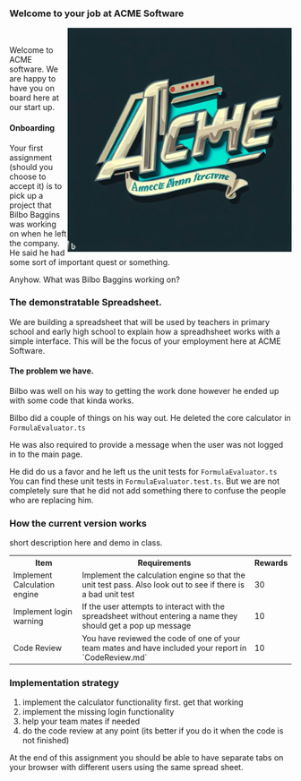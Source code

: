 ### Welcome to your job at ACME Software

<img align="right" src="./media/acme.jpeg" width="400px" alt="picture"> 

Welcome to ACME software.  We are happy to have you on board here at our start up.  

#### Onboarding

Your first assignment (should you choose to accept it) is to pick up a project that Bilbo Baggins was working on when he left the company.   He said he had some sort of important quest or something.  

Anyhow.  What was Bilbo Baggins working on?

### The demonstratable Spreadsheet.

We are building a spreadsheet that will be used by teachers in primary school and early high school to explain how a spreadhsheet works with a simple interface.   This will be the focus of your employment here at ACME Software.

#### The problem we have.

Bilbo was well on his way to getting the work done however he ended up with some code that kinda works.


Bilbo did a couple of things on his way out.   He deleted the core calculator in `FormulaEvaluator.ts`  

He was also required to provide a message when the user was not logged in to the main page.  

He did do us a favor and he left us the unit tests for `FormulaEvaluator.ts` You can find these unit tests in `FormulaEvaluator.test.ts`.  But we are not completely sure that he did not add something there to confuse the people who are replacing him.

### How the current version works 
short description here and demo in class.



<table>
    <theader>
        <tr>
            <th>
            Item
            </th>
            <th>
            Requirements
            </th>
            <th>
            Rewards
            </th>
        </tr>
    </theader>
<tr>
    <td>
    Implement Calculation engine
    </td>
    <td>
    Implement the calculation engine so that the unit test pass.  Also look out to see if there is a bad unit test
    </td>
    <td>
    30
    </td>
</tr>
<tr>
    <td>
    Implement login warning
    </td>
    <td>
    If the user attempts to interact with the spreadsheet without entering a name they should get a pop up message
    </td>
    <td>
    10
    </td>
</tr>
<tr>
    <td>
    Code Review
    </td>
    <td>
    You have reviewed the code of one of your team mates and have included your report in `CodeReview.md`
    </td>
    <td>
    10
    </td>
</tr>

</table>

### Implementation strategy
1. implement the calculator functionality first.  get that working 
1. implement the missing login functionality
1. help your team mates if needed
1. do the code review at any point (its better if you do it when the code is not finished)

At the end of this  assignment you should be able to have separate tabs on your browser with different users using the same spread sheet.


